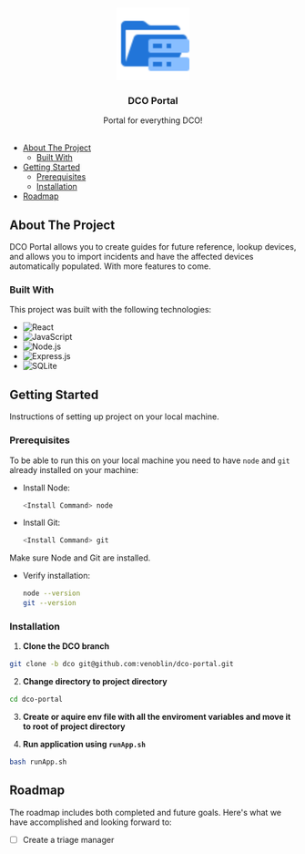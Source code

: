 <br/>
<div align="center">
<a href="https://github.com/user/repo">
<img src=".project-images/project-logo.svg" alt="Logo" height="128px">
</a>
<h3 align="center">DCO Portal</h3>
<p align="center">
 Portal for everything DCO!
<br/>
<br/>
</div>

- [About The Project](#about-the-project)
  - [Built With](#built-with)
- [Getting Started](#getting-started)
  - [Prerequisites](#prerequisites)
  - [Installation](#installation)
- [Roadmap](#roadmap)

## About The Project

DCO Portal allows you to create guides for future reference, lookup devices, and allows you to import incidents and have the affected devices automatically populated. With more features to come.

### Built With

This project was built with the following technologies:

- <img src="https://img.shields.io/badge/React-%2320232a.svg?logo=react&logoColor=%2361DAFB" alt="React" />
- <img src="https://img.shields.io/badge/JavaScript-F7DF1E?logo=javascript&logoColor=000" alt="JavaScript" />
- <img src="https://img.shields.io/badge/Node.js-6DA55F?logo=node.js&logoColor=white" alt="Node.js" />
- <img src="https://img.shields.io/badge/Express.js-%23404d59.svg?logo=express&logoColor=%2361DAFB" alt="Express.js" />
- <img src="https://img.shields.io/badge/SQLite-%2307405e.svg?logo=sqlite&logoColor=white" alt="SQLite" />

## Getting Started

Instructions of setting up project on your local machine.

### Prerequisites

To be able to run this on your local machine you need to have `node` and `git` already installed on your machine:

- Install Node:

  ```sh
  <Install Command> node
  ```

- Install Git:

  ```sh
  <Install Command> git
  ```

Make sure Node and Git are installed.

- Verify installation:
  ```sh
  node --version
  git --version
  ```

### Installation

1. **Clone the DCO branch**

```sh
git clone -b dco git@github.com:venoblin/dco-portal.git
```

2. **Change directory to project directory**

```sh
cd dco-portal
```

3. **Create or aquire env file with all the enviroment variables and move it to root of project directory**

4. **Run application using `runApp.sh`**

```sh
bash runApp.sh
```

## Roadmap

The roadmap includes both completed and future goals. Here's what we have accomplished and looking forward to:

- [ ] Create a triage manager
